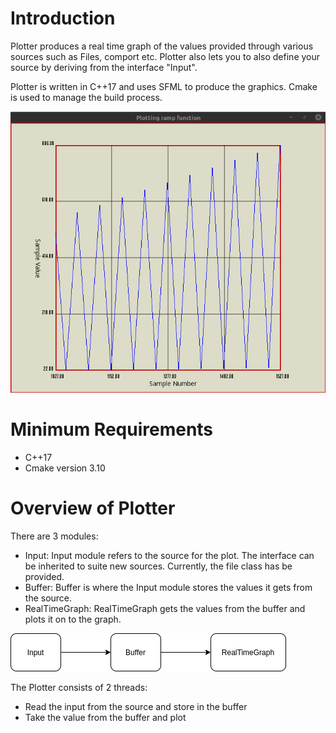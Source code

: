 # Introduction
Plotter produces a real time graph of the values provided through various sources such as Files, comport etc. Plotter also lets you to also define your source by deriving from the interface "Input".

Plotter is written in C++17 and uses SFML to produce the graphics. Cmake is used to manage the build process.

![Screenshot](github_screenshot.png)

# Minimum Requirements

* C++17
* Cmake version 3.10

# Overview of Plotter

There are 3 modules:
* Input: Input module refers to the source for the plot. The interface can be inherited to suite new sources. Currently, the file class has be provided.
* Buffer: Buffer is where the Input module stores the values it gets from the source.
* RealTimeGraph: RealTimeGraph gets the values from the buffer and plots it on to the graph.

![Screenshot](/Diagrams/Overview.png)

The Plotter consists of 2 threads:

* Read the input from the source and store in the buffer
* Take the value from the buffer and plot

